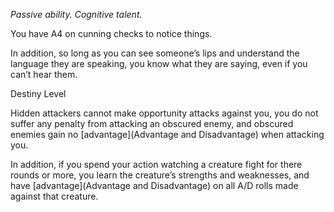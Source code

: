 *Passive ability. Cognitive talent.*

You have A4 on cunning checks to notice things. 

In addition, so long as you can see someone’s lips and understand the language they are speaking, you know what they are saying, even if you can’t hear them.

<div class="destiny-level">Destiny Level</div class="destiny-level">

Hidden attackers cannot make opportunity attacks against you, you do not suffer any penalty from attacking an obscured enemy, and obscured enemies gain no [advantage](Advantage and Disadvantage) when attacking you. 

In addition, if you spend your action watching a creature fight for there rounds or more, you learn the creature’s strengths and weaknesses, and have [advantage](Advantage and Disadvantage) on all A/D rolls made against that creature.
